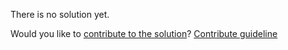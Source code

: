
There is no solution yet.

Would you like to [contribute to the solution](https://github.com/BFEdev/BFE.dev-solutions/blob/main/question/what-is-event-delegation_en.md)? [Contribute guideline](https://github.com/BFEdev/BFE.dev-solutions#how-to-contribute)
